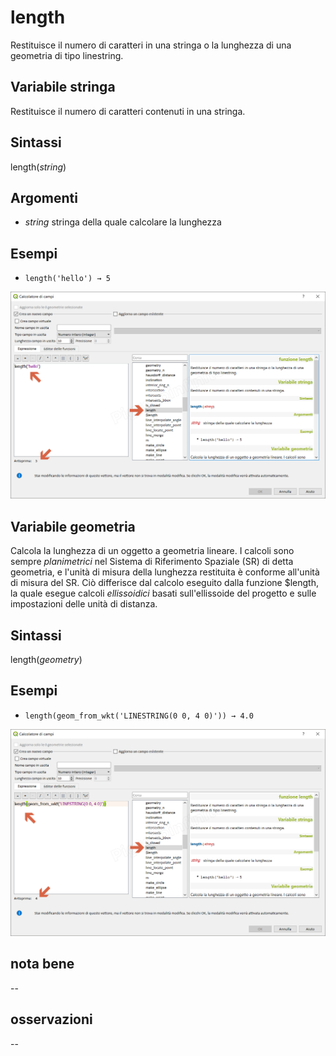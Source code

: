 # length

Restituisce il numero di caratteri in una stringa o la lunghezza di una geometria di tipo linestring.

## Variabile stringa

Restituisce il numero di caratteri contenuti in una stringa.

## Sintassi

length(_string_)

## Argomenti

* _string_ stringa della quale calcolare la lunghezza

## Esempi

* `length('hello') → 5`

![](/img/geometria/length/length1.png)

## Variabile geometria

Calcola la lunghezza di un oggetto a geometria lineare. I calcoli sono sempre _planimetrici_ nel Sistema di Riferimento Spaziale (SR) di detta geometria, e l'unità di misura della lunghezza restituita è conforme all'unità di misura del SR. Ciò differisce dal calcolo eseguito dalla funzione $length, la quale esegue calcoli _ellissoidici_ basati sull'ellissoide del progetto e sulle impostazioni delle unità di distanza.

## Sintassi

length(_geometry_)

## Esempi

* `length(geom_from_wkt('LINESTRING(0 0, 4 0)')) → 4.0`

![](/img/geometria/length/length2.png)

## nota bene

--

## osservazioni

--